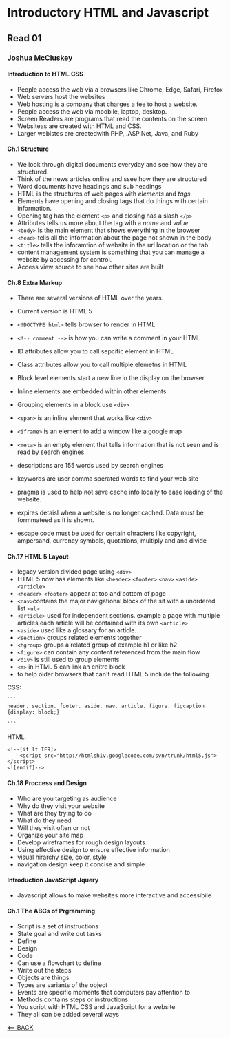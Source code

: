 # Introductory HTML and Javascript

## Read 01

### Joshua McCluskey

#### Introduction to HTML CSS

- People access the web via a browsers like Chrome, Edge, Safari, Firefox
- Web servers host the websites
- Web hosting is a company that charges a fee to host a website.
- People access the web via moobile, laptop, desktop.
- Screen Readers are programs that read the contents on the screen
- Websiteas are created with HTML and CSS.
- Larger webistes are createdwith PHP, .ASP.Net, Java, and Ruby

#### Ch.1 Structure 

- We look through digital documents everyday and see how they are structured.
- Think of the news articles online and ssee how they are structured 
- Word documents have headings and sub headings
- HTML is the structures of web pages with *elements* and *tags*
- Elements have opening and closing tags that do things with certain information.
- Opening tag has the element `<p>` and closing has a slash `</p>`
- Attributes tells us more about the tag with a *name* and *value*
- `<body>` Is the main element that shows everything in the browser
- `<head>` tells all the information about the page not shown in the body
- `<title>` tells the inforamtion of website in the url location or the tab
- content management system is something that you can manage a website by accessing for control.
- Access view source to see how other sites are built

#### Ch.8 Extra Markup

- There are several versions of HTML over the years.
- Current version is HTML 5
- `<!DOCTYPE html>` tells browser to render in HTML 
- `<!-- comment -->` is how you can write a comment in your HTML
- ID attributes allow you to call sepcific element in HTML
- Class attributes allow you to call multiple elemetns in HTML
- Block level elements start a new line in the display on the browser
- Inline elements are embedded within other elements
- Grouping elements in a block use `<div>`
- `<span>` is an inline element that works like `<div>`
- `<iframe>` is an element to add a window like a google map 
- `<meta>` is an empty element that tells information that is not seen and is read by search engines
- descriptions are 155 words used by search engines
- keywords are user comma sperated words to find your web site
- pragma is used to help ~~not~~ save cache info locally to ease loading of the website.
- expires detaisl when a website is no longer cached. Data must be formmateed as it is shown.

- escape code must be used for certain chracters like copyright, ampersand, currency symbols, quotations, multiply and and divide

#### Ch.17 HTML 5 Layout

- legacy version divided page using `<div>`
- HTML 5 now has elements like `<header>` `<footer>` `<nav>` `<aside>` `<article>`
- `<header>` `<footer>` appear at top and bottom of page
- `<nav>`contains the major navigational block of the sit with a unordered list `<ul>`
- `<article>` used for independent sections. example a page with multiple articles each article will be contained with its own `<article>`
- `<aside>` used like a glossary for an article.
- `<section>` groups related elements together
- `<hgroup>`  groups a related group of example h1 or like h2
- `<figure>` can contain any content referenced from the main flow 
- `<div>` is still used to group elements
- `<a>` in HTML 5 can link an enitre block
- to help older browsers that can't read HTML 5 include the following

CSS:

    ```
    header. section. footer. aside. nav. article. figure. figcaption {display: block;}

    ```

HTML:

```
<!--[if lt IE9]>
    <script src="http://htmlshiv.googlecode.com/svn/trunk/html5.js"></script>
<![endif]-->
```


#### Ch.18 Proccess and Design

- Who are you targeting as audience
- Why do they visit your website
- What are they trying to do
- What do they need
- Will they visit often or not
- Organize your site map
- Develop wireframes for rough design layouts
- Using effective design to ensure effective information
- visual hirarchy size, color, style
- navigation design keep it concise and simple

#### Introduction JavaScript Jquery

- Javascript allows to make websites more interactive and accessibile

#### Ch.1 The ABCs of Prgramming 

- Script is a set of instructions
- State goal and write out tasks
- Define
- Design
- Code
- Can use a flowchart to define
- Write out the steps
- Objects are things
- Types are variants of the object
- Events are specific moments that computers pay attention to 
- Methods contains steps or instructions
- You script with HTML CSS and JavaScript for a website
- They all can be added several ways

[<== BACK](reading-notes/README.md)
